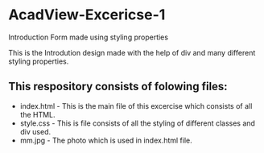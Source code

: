 # AcadView-Excericse-1 
Introduction Form made using styling properties

This is the Introdution design made with the help of div and many different styling properties.
## This respository consists of folowing files:
* index.html - This is the main file of this excercise which consists of all the HTML.
* style.css - This is file consists of all the styling of different classes and div used.
* mm.jpg - The photo which is used in index.html file.
